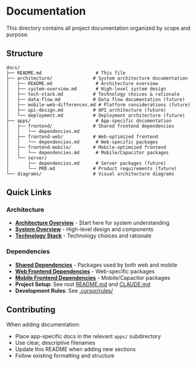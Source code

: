 # Documentation

This directory contains all project documentation organized by scope and purpose.

## Structure

```
docs/
├── README.md                    # This file
├── architecture/               # System architecture documentation
│   ├── README.md                # Architecture overview
│   ├── system-overview.md       # High-level system design
│   ├── tech-stack.md           # Technology choices & rationale
│   ├── data-flow.md            # Data flow documentation (future)
│   ├── mobile-web-differences.md # Platform considerations (future)
│   ├── api-design.md           # API architecture (future)
│   └── deployment.md           # Deployment architecture (future)
├── apps/                        # App-specific documentation
│   ├── frontend/               # Shared frontend dependencies
│   │   └── dependencies.md
│   ├── frontend-web/           # Web-optimized frontend
│   │   └── dependencies.md      # Web-specific packages
│   ├── frontend-mobile/        # Mobile-optimized frontend
│   │   └── dependencies.md      # Mobile/Capacitor packages
│   └── server/
│       ├── dependencies.md      # Server packages (future)
│       └── PRD.md              # Product requirements (future)
└── diagrams/                   # Visual architecture diagrams
```

## Quick Links

### Architecture

- **[Architecture Overview](./architecture/README.md)** - Start here for system understanding
- **[System Overview](./architecture/system-overview.md)** - High-level design and components
- **[Technology Stack](./architecture/tech-stack.md)** - Technology choices and rationale

### Dependencies

- **[Shared Dependencies](./apps/frontend/dependencies.md)** - Packages used by both web and mobile
- **[Web Frontend Dependencies](./apps/frontend-web/dependencies.md)** - Web-specific packages
- **[Mobile Frontend Dependencies](./apps/frontend-mobile/dependencies.md)** - Mobile/Capacitor packages
- **Project Setup**: See root [README.md](../README.md) and [CLAUDE.md](../CLAUDE.md)
- **Development Rules**: See [.cursor/rules/](../.cursor/rules/)

## Contributing

When adding documentation:

- Place app-specific docs in the relevant `apps/` subdirectory
- Use clear, descriptive filenames
- Update this README when adding new sections
- Follow existing formatting and structure
